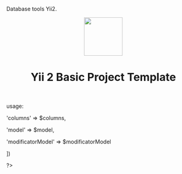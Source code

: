 Database tools Yii2.





<p align="center">
    <a href="https://github.com/yiisoft" target="_blank">
        <img src="https://avatars0.githubusercontent.com/u/993323" height="100px">
    </a>
    <h1 align="center">Yii 2 Basic Project Template</h1>
    <br>
</p>

usage:

<p><?= DBModForm::widget([</p>
<p>  'columns' => $columns,</p>
<p>  'model' => $model,</p>
<p>  'modificatorModel' => $modificatorModel</p>
<p>])</p>
<p>?></p>
